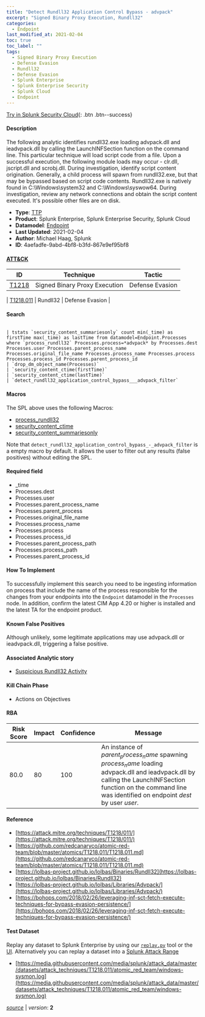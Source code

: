 ```yaml
---
title: "Detect Rundll32 Application Control Bypass - advpack"
excerpt: "Signed Binary Proxy Execution, Rundll32"
categories:
  - Endpoint
last_modified_at: 2021-02-04
toc: true
toc_label: ""
tags:
  - Signed Binary Proxy Execution
  - Defense Evasion
  - Rundll32
  - Defense Evasion
  - Splunk Enterprise
  - Splunk Enterprise Security
  - Splunk Cloud
  - Endpoint
---
```




[Try in Splunk Security Cloud](https://www.splunk.com/en_us/cyber-security.html){: .btn .btn--success}

#### Description

The following analytic identifies rundll32.exe loading advpack.dll and ieadvpack.dll by calling the LaunchINFSection function on the command line. This particular technique will load script code from a file. Upon a successful execution, the following module loads may occur - clr.dll, jscript.dll and scrobj.dll. During investigation, identify script content origination. Generally, a child process will spawn from rundll32.exe, but that may be bypassed based on script code contents. Rundll32.exe is natively found in C:\Windows\system32 and C:\Windows\syswow64. During investigation, review any network connections and obtain the script content executed. It&#39;s possible other files are on disk.

- **Type**: [TTP](https://github.com/splunk/security_content/wiki/Detection-Analytic-Types)
- **Product**: Splunk Enterprise, Splunk Enterprise Security, Splunk Cloud
- **Datamodel**: [Endpoint](https://docs.splunk.com/Documentation/CIM/latest/User/Endpoint)
- **Last Updated**: 2021-02-04
- **Author**: Michael Haag, Splunk
- **ID**: 4aefadfe-9abd-4bf8-b3fd-867e9ef95bf8


#### [ATT&CK](https://attack.mitre.org/)

| ID             | Technique        |  Tactic             |
| -------------- | ---------------- |-------------------- |
| [T1218](https://attack.mitre.org/techniques/T1218/) | Signed Binary Proxy Execution | Defense Evasion |

| [T1218.011](https://attack.mitre.org/techniques/T1218/011/) | Rundll32 | Defense Evasion |

#### Search

```

| tstats `security_content_summariesonly` count min(_time) as firstTime max(_time) as lastTime from datamodel=Endpoint.Processes where `process_rundll32` Processes.process=*advpack* by Processes.dest Processes.user Processes.parent_process_name Processes.original_file_name Processes.process_name Processes.process Processes.process_id Processes.parent_process_id 
| `drop_dm_object_name(Processes)` 
| `security_content_ctime(firstTime)` 
| `security_content_ctime(lastTime)` 
| `detect_rundll32_application_control_bypass___advpack_filter`
```

#### Macros
The SPL above uses the following Macros:
* [process_rundll32](https://github.com/splunk/security_content/blob/develop/macros/process_rundll32.yml)
* [security_content_ctime](https://github.com/splunk/security_content/blob/develop/macros/security_content_ctime.yml)
* [security_content_summariesonly](https://github.com/splunk/security_content/blob/develop/macros/security_content_summariesonly.yml)

Note that `detect_rundll32_application_control_bypass_-_advpack_filter` is a empty macro by default. It allows the user to filter out any results (false positives) without editing the SPL.

#### Required field
* _time
* Processes.dest
* Processes.user
* Processes.parent_process_name
* Processes.parent_process
* Processes.original_file_name
* Processes.process_name
* Processes.process
* Processes.process_id
* Processes.parent_process_path
* Processes.process_path
* Processes.parent_process_id


#### How To Implement
To successfully implement this search you need to be ingesting information on process that include the name of the process responsible for the changes from your endpoints into the `Endpoint` datamodel in the `Processes` node. In addition, confirm the latest CIM App 4.20 or higher is installed and the latest TA for the endpoint product.

#### Known False Positives
Although unlikely, some legitimate applications may use advpack.dll or ieadvpack.dll, triggering a false positive.

#### Associated Analytic story
* [Suspicious Rundll32 Activity](/stories/suspicious_rundll32_activity)


#### Kill Chain Phase
* Actions on Objectives



#### RBA

| Risk Score  | Impact      | Confidence   | Message      |
| ----------- | ----------- |--------------|--------------|
| 80.0 | 80 | 100 | An instance of $parent_process_name$ spawning $process_name$ loading advpack.dll and ieadvpack.dll by calling the LaunchINFSection function on the command line was identified on endpoint $dest$ by user $user$. |




#### Reference

* [https://attack.mitre.org/techniques/T1218/011/](https://attack.mitre.org/techniques/T1218/011/)
* [https://github.com/redcanaryco/atomic-red-team/blob/master/atomics/T1218.011/T1218.011.md](https://github.com/redcanaryco/atomic-red-team/blob/master/atomics/T1218.011/T1218.011.md)
* [https://lolbas-project.github.io/lolbas/Binaries/Rundll32](https://lolbas-project.github.io/lolbas/Binaries/Rundll32)
* [https://lolbas-project.github.io/lolbas/Libraries/Advpack/](https://lolbas-project.github.io/lolbas/Libraries/Advpack/)
* [https://bohops.com/2018/02/26/leveraging-inf-sct-fetch-execute-techniques-for-bypass-evasion-persistence/](https://bohops.com/2018/02/26/leveraging-inf-sct-fetch-execute-techniques-for-bypass-evasion-persistence/)



#### Test Dataset
Replay any dataset to Splunk Enterprise by using our [`replay.py`](https://github.com/splunk/attack_data#using-replaypy) tool or the [UI](https://github.com/splunk/attack_data#using-ui).
Alternatively you can replay a dataset into a [Splunk Attack Range](https://github.com/splunk/attack_range#replay-dumps-into-attack-range-splunk-server)

* [https://media.githubusercontent.com/media/splunk/attack_data/master/datasets/attack_techniques/T1218.011/atomic_red_team/windows-sysmon.log](https://media.githubusercontent.com/media/splunk/attack_data/master/datasets/attack_techniques/T1218.011/atomic_red_team/windows-sysmon.log)



[*source*](https://github.com/splunk/security_content/tree/develop/detections/endpoint/detect_rundll32_application_control_bypass_-_advpack.yml) \| *version*: **2**